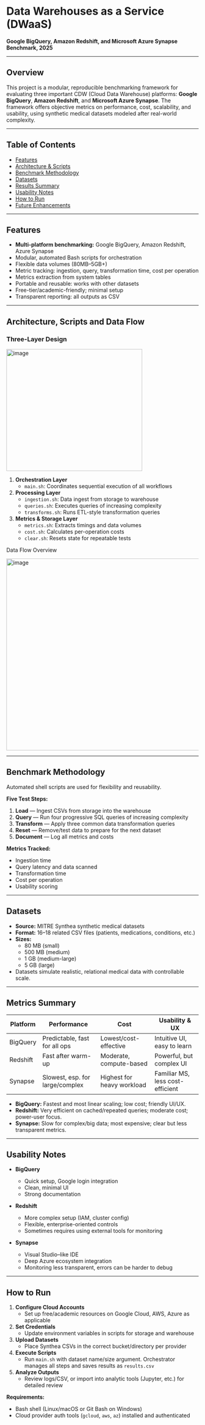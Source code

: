 # Data Warehouses as a Service (DWaaS)
**Google BigQuery, Amazon Redshift, and Microsoft Azure Synapse Benchmark, 2025**

---

## Overview

This project is a modular, reproducible benchmarking framework for evaluating three important CDW (Cloud Data Warehouse) platforms: **Google BigQuery**, **Amazon Redshift**, and **Microsoft Azure Synapse**. The framework offers objective metrics on performance, cost, scalability, and usability, using synthetic medical datasets modeled after real-world complexity.

---

## Table of Contents

- [Features](#features)
- [Architecture & Scripts](#architecture--scripts)
- [Benchmark Methodology](#benchmark-methodology)
- [Datasets](#datasets)
- [Results Summary](#results-summary)
- [Usability Notes](#usability-notes)
- [How to Run](#how-to-run)
- [Future Enhancements](#future-enhancements)

---

## Features

- **Multi-platform benchmarking:** Google BigQuery, Amazon Redshift, Azure Synapse
- Modular, automated Bash scripts for orchestration
- Flexible data volumes (80MB–5GB+)
- Metric tracking: ingestion, query, transformation time, cost per operation
- Metrics extraction from system tables
- Portable and reusable: works with other datasets
- Free-tier/academic-friendly; minimal setup
- Transparent reporting: all outputs as CSV

---

## Architecture, Scripts and Data Flow

### Three-Layer Design


<img width="356" height="319" alt="image" src="https://github.com/user-attachments/assets/86f8b2d4-7849-457d-aa66-94d7d42e67b2" />


1. **Orchestration Layer**
   - `main.sh`: Coordinates sequential execution of all workflows
2. **Processing Layer**
   - `ingestion.sh`: Data ingest from storage to warehouse
   - `queries.sh`: Executes queries of increasing complexity
   - `transforms.sh`: Runs ETL-style transformation queries
3. **Metrics & Storage Layer**
   - `metrics.sh`: Extracts timings and data volumes
   - `cost.sh`: Calculates per-operation costs
   - `clear.sh`: Resets state for repeatable tests
  


Data Flow Overview


<img width="727" height="502" alt="image" src="https://github.com/user-attachments/assets/93cfce28-784f-48df-b203-a0b65999fc72" />


---

## Benchmark Methodology

Automated shell scripts are used for flexibility and reusability.

**Five Test Steps:**
1. **Load** — Ingest CSVs from storage into the warehouse
2. **Query** — Run four progressive SQL queries of increasing complexity
3. **Transform** — Apply three common data transformation queries
4. **Reset** — Remove/test data to prepare for the next dataset
5. **Document** — Log all metrics and costs

**Metrics Tracked:**
- Ingestion time
- Query latency and data scanned
- Transformation time
- Cost per operation
- Usability scoring

---

## Datasets

- **Source:** MITRE Synthea synthetic medical datasets
- **Format:** 16–18 related CSV files (patients, medications, conditions, etc.)
- **Sizes:**
  - 80 MB (small)
  - 500 MB (medium)
  - 1 GB (medium-large)
  - 5 GB (large)
- Datasets simulate realistic, relational medical data with controllable scale.

---

## Metrics Summary

| Platform   | Performance                       | Cost                        | Usability & UX                     |
|------------|-----------------------------------|-----------------------------|------------------------------------|
| BigQuery   | Predictable, fast for all ops     | Lowest/cost-effective       | Intuitive UI, easy to learn        |
| Redshift   | Fast after warm-up                | Moderate, compute-based     | Powerful, but complex UI           |
| Synapse    | Slowest, esp. for large/complex   | Highest for heavy workload  | Familiar MS, less cost-efficient   |

- **BigQuery:** Fastest and most linear scaling; low cost; friendly UI/UX.
- **Redshift:** Very efficient on cached/repeated queries; moderate cost; power-user focus.
- **Synapse:** Slow for complex/big data; most expensive; clear but less transparent metrics.

---

## Usability Notes

- **BigQuery**
  - Quick setup, Google login integration
  - Clean, minimal UI
  - Strong documentation

- **Redshift**
  - More complex setup (IAM, cluster config)
  - Flexible, enterprise-oriented controls
  - Sometimes requires using external tools for monitoring

- **Synapse**
  - Visual Studio–like IDE
  - Deep Azure ecosystem integration
  - Monitoring less transparent, errors can be harder to debug

---

## How to Run

1. **Configure Cloud Accounts**
   - Set up free/academic resources on Google Cloud, AWS, Azure as applicable
2. **Set Credentials**
   - Update environment variables in scripts for storage and warehouse
3. **Upload Datasets**
   - Place Synthea CSVs in the correct bucket/directory per provider
4. **Execute Scripts**
   - Run `main.sh` with dataset name/size argument. Orchestrator manages all steps and saves results as `results.csv`
5. **Analyze Outputs**
   - Review logs/CSV, or import into analytic tools (Jupyter, etc.) for detailed review

**Requirements:**
- Bash shell (Linux/macOS or Git Bash on Windows)
- Cloud provider auth tools (`gcloud`, `aws`, `az`) installed and authenticated



